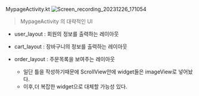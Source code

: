 MypageActivity.kt
![Screen_recording_20231226_171054](https://github.com/WjLeeeee/spartamarket/assets/148442711/2b0647d9-2d04-4993-8427-92f27fc5e86d)
> MypageActivity 의 대략적인 UI
- user_layout : 회원의 정보를 출력하는 레이아웃
- cart_layout : 장바구니의 정보를 출력하는 레이아웃 
- order_layout : 주문목록을 보여주는 레이아웃

  - 일단 틀을 작성하기때문에 ScrollView안에 widget들은 imageView로 넣어놨다.
  - 이후,더 복잡한 widget으로 대체할 가능성 있다.
